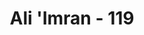 ---
title: "Ali 'Imran - 119"
no: 119
arabic_no: ١١٩
ayah: هٰٓاَنْتُمْ اُولَاۤءِ تُحِبُّوْنَهُمْ وَلَا يُحِبُّوْنَكُمْ وَتُؤْمِنُوْنَ بِالْكِتٰبِ كُلِّهٖۚ وَاِذَا لَقُوْكُمْ قَالُوْٓا اٰمَنَّاۖ وَاِذَا خَلَوْا عَضُّوْا عَلَيْكُمُ الْاَنَامِلَ مِنَ الْغَيْظِ ۗ قُلْ مُوْتُوْا بِغَيْظِكُمْ ۗ اِنَّ اللّٰهَ عَلِيْمٌ ۢبِذَاتِ الصُّدُوْرِ
translation: "Beginilah kamu! Kamu menyukai mereka, padahal mereka tidak menyukaimu, dan kamu beriman kepada semua kitab. Apabila mereka berjumpa kamu, mereka berkata, “Kami beriman,” dan apabila mereka menyendiri, mereka menggigit ujung jari karena marah dan benci kepadamu. Katakanlah, “Matilah kamu karena kemarahanmu itu!” Sungguh, Allah Maha Mengetahui segala isi hati."
tafsir: "Ayat ini menambah penjelasan mengenai sebab-sebab mengapa orang-orang kafir itu tidak boleh dijadikan teman akrab yaitu:\n\n1.Mereka tidak menyukai kesuksesan kaum Muslimin dan menginginkan agar Muslimin selalu dalam kesulitan dan kesusahan, padahal mereka telah dianggap sebagai saudara dan kepada mereka telah diberikan hak yang sama dengan hak kaum Muslimin sendiri.\n\n2.Kaum Muslimin mempercayai semua Kitab yang diturunkan kepada nabi-nabi sehingga tidak ada alasan bagi mereka untuk membenci Ahli Kitab karena banyak di antara Muslimin yang sayang kepada mereka, bergaul secara baik dengan mereka. Tetapi mereka tidak juga menyenangi Muslimin bahkan tetap mempunyai keinginan untuk mencelakakan.\n\n3.Banyak di antara mereka yang munafik, apabila berhadapan dengan Muslimin mereka mengucapkan kata-kata manis seakan-akan benar-benar teman sejati, percaya kepada kebenaran agama yang dibawa oleh Nabi Muhammad saw, tetapi bila mereka kembali kepada golongannya, mereka bersikap lain dan mengatakan dengan terang-terangan kebencian dan kemarahan mereka terhadap kaum Muslimin.\n\nMereka sampai menggigit jari karena iri melihat kaum Muslimin tetap bersatu, seia sekata, dan selalu berhasil dalam menghadapi musuh Islam.\n\nOleh sebab itu Allah memerintahkan kepada Nabi Muhammad saw agar dengan tegas mengatakan kepada mereka:\n\n¦ \"Matilah kamu karena kemarahanmu itu!\" Sungguh, Allah Maha Mengetahui segala isi hati. (Ali 'Imran/3:119).\n\nAllah mengetahui segala niat yang tersimpan dalam hati kaum Muslimin yang mencintai orang-orang kafir itu sebagaimana Dia mengetahui pula keburukan hati orang-orang kafir. Maka Dia akan membalas kebaikan hati kaum Muslimin dengan balasan yang berlipat ganda dan akan membalas pula kejahatan orang kafir dengan balasan yang setimpal."
---
